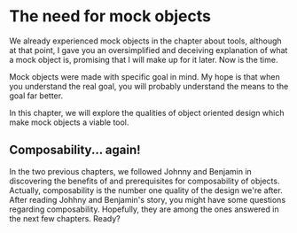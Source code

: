 The need for mock objects
=========================

We already experienced mock objects in the chapter about tools, although
at that point, I gave you an oversimplified and deceiving explanation of
what a mock object is, promising that I will make up for it later. Now
is the time.

Mock objects were made with specific goal in mind. My hope is that when
you understand the real goal, you will probably understand the means to
the goal far better.

In this chapter, we will explore the qualities of object oriented design
which make mock objects a viable tool.

Composability... again!
-----------------------

In the two previous chapters, we followed Johnny and Benjamin in
discovering the benefits of and prerequisites for composability of
objects. Actually, composability is the number one quality of the design
we're after. After reading Johhny and Benjamin's story, you might have
some questions regarding composability. Hopefully, they are among the
ones answered in the next few chapters. Ready?
